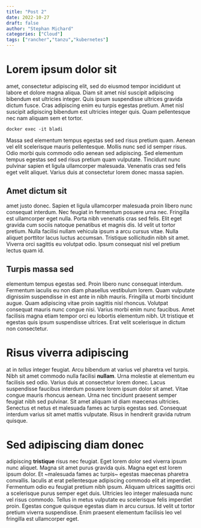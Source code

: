 ```yaml
---
title: "Post 2"
date: 2022-10-27
draft: false
author: "Stephan Michard"
categories: ["Cloud"]
tags: ["rancher","tanzu","kubernetes"]
---
```


# Lorem ipsum dolor sit
amet, consectetur adipiscing elit, sed do eiusmod tempor incididunt ut labore et dolore magna aliqua. Diam sit amet nisl suscipit adipiscing bibendum est ultricies integer. Quis ipsum suspendisse ultrices gravida dictum fusce. Cras adipiscing enim eu turpis egestas pretium. Amet nisl suscipit adipiscing bibendum est ultricies integer quis. Quam pellentesque nec nam aliquam sem et tortor.
```
docker exec -it bladi
```
Massa sed elementum tempus egestas sed sed risus pretium quam. Aenean vel elit scelerisque mauris pellentesque. Mollis nunc sed id semper risus. Odio morbi quis commodo odio aenean sed adipiscing. Sed elementum tempus egestas sed sed risus pretium quam vulputate. Tincidunt nunc pulvinar sapien et ligula ullamcorper malesuada. Venenatis cras sed felis eget velit aliquet. Varius duis at consectetur lorem donec massa sapien.

## Amet dictum sit
amet justo donec. Sapien et ligula ullamcorper malesuada proin libero nunc consequat interdum. Nec feugiat in fermentum posuere urna nec. Fringilla est ullamcorper eget nulla. Porta nibh venenatis cras sed felis. Elit eget gravida cum sociis natoque penatibus et magnis dis. Id velit ut tortor pretium. Nulla facilisi nullam vehicula ipsum a arcu cursus vitae. Nulla aliquet porttitor lacus luctus accumsan. Tristique sollicitudin nibh sit amet. Viverra orci sagittis eu volutpat odio. Ipsum consequat nisl vel pretium lectus quam id.

## Turpis massa sed
elementum tempus egestas sed. Proin libero nunc consequat interdum. Fermentum iaculis eu non diam phasellus vestibulum lorem. Quam vulputate dignissim suspendisse in est ante in nibh mauris. Fringilla ut morbi tincidunt augue. Quam adipiscing vitae proin sagittis nisl rhoncus. Volutpat consequat mauris nunc congue nisi. Varius morbi enim nunc faucibus. Amet facilisis magna etiam tempor orci eu lobortis elementum nibh. Ut tristique et egestas quis ipsum suspendisse ultrices. Erat velit scelerisque in dictum non consectetur.

# Risus viverra adipiscing
at in *tellus* integer feugiat. Arcu bibendum at varius vel pharetra vel turpis. Nibh sit amet commodo nulla facilisi **nullam**. Urna molestie at elementum eu facilisis sed odio. Varius duis at consectetur lorem donec. Lacus suspendisse faucibus interdum posuere lorem ipsum dolor sit amet. Vitae congue mauris rhoncus aenean. Urna nec tincidunt praesent semper feugiat nibh sed pulvinar. Sit amet aliquam id diam maecenas ultricies. Senectus et netus et malesuada fames ac turpis egestas sed. Consequat interdum varius sit amet mattis vulputate. Risus in hendrerit gravida rutrum quisque.

# Sed adipiscing diam donec
adipiscing **tristique** risus nec feugiat. Eget lorem dolor sed viverra ipsum nunc aliquet. Magna sit amet purus gravida quis. Magna eget est lorem ipsum dolor. Et ~malesuada fames ac turpis~ egestas maecenas pharetra convallis. Iaculis at erat pellentesque adipiscing commodo elit at imperdiet. Fermentum odio eu feugiat pretium nibh ipsum. Aliquam ultrices sagittis orci a scelerisque purus semper eget duis. Ultricies leo integer malesuada nunc vel risus commodo. Tellus in metus vulputate eu scelerisque felis imperdiet proin. Egestas congue quisque egestas diam in arcu cursus. Id velit ut tortor pretium viverra suspendisse. Enim praesent elementum facilisis leo vel fringilla est ullamcorper eget.